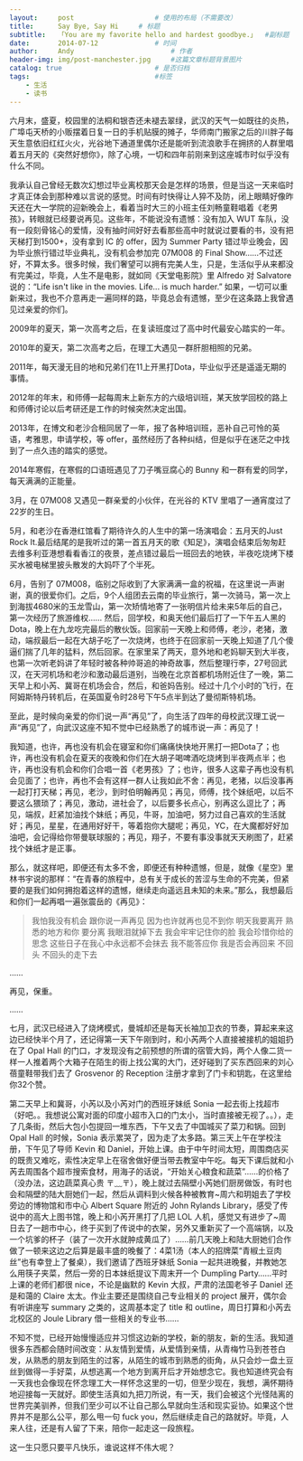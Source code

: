 ```yaml
---
layout:     post   				    # 使用的布局（不需要改）
title:      Say Bye, Say Hi   	# 标题 
subtitle:   「You are my favorite hello and hardest goodbye.」  #副标题
date:       2014-07-12 				# 时间
author:     Andy 						# 作者
header-img: img/post-manchester.jpg 	#这篇文章标题背景图片
catalog: true 						# 是否归档
tags:								#标签
    - 生活
    - 读书
---
```


六月末，盛夏，校园里的法桐和银杏还未褪去翠绿，武汉的天气一如既往的炎热，广埠屯天桥的小贩摆着日复一日的手机贴膜的摊子，华师南门搬家之后的川胖子每天生意依旧红红火火，光谷地下通道里偶尔还是能听到流浪歌手在拥挤的人群里唱着五月天的《突然好想你》，除了心境，一切和四年前刚来到这座城市时似乎没有什么不同。

我承认自己曾经无数次幻想过毕业离校那天会是怎样的场景，但是当这一天来临时才真正体会到那种难以言说的感觉。时间有时快得让人猝不及防，闭上眼睛好像昨天还在大一学院的迎新晚会上，看着当时大三的小班主任刘畅童鞋唱着《老男孩》，转眼就已经要说再见。这些年，不能说没有遗憾：没有加入 WUT 车队，没有一段刻骨铭心的爱情，没有抽时间好好去看那些高中时就说过要看的书，没有把天梯打到1500+，没有拿到 IC 的 offer，因为 Summer Party 错过毕业晚会，因为毕业旅行错过毕业典礼，没有机会参加完 07M008 的 Final Show……不过还好，不算太多。很多时候，我们奢望可以拥有完美人生，只是，生活似乎从来都没有完美过，毕竟，人生不是电影，就如同《天堂电影院》里 Alfredo 对 Salvatore 说的：“Life isn't like in the movies. Life... is much harder.” 如果，一切可以重新来过，我也不介意再走一遍同样的路，毕竟总会有遗憾，至少在这条路上我曾遇见过亲爱的你们。

2009年的夏天，第一次高考之后，在复读班度过了高中时代最安心踏实的一年。

2010年的夏天，第二次高考之后，在理工大遇见一群肝胆相照的兄弟。

2011年，每天漫无目的地和兄弟们在11上开黑打Dota，毕业似乎还是遥遥无期的事情。

2012年的年末，和师傅一起每周末上新东方的六级培训班，某天放学回校的路上和师傅讨论以后考研还是工作的时候突然决定出国。

2013年，在博文和老沙合租同居了一年，报了各种培训班，恶补自己可怜的英语，考雅思，申请学校，等 offer，虽然经历了各种纠结，但是似乎在迷茫之中找到了一点久违的踏实的感觉。

2014年寒假，在寒假的口语班遇见了刀子嘴豆腐心的 Bunny 和一群有爱的同学，每天满满的正能量。

3月，在 07M008 又遇见一群亲爱的小伙伴，在光谷的 KTV 里唱了一通宵度过了22岁的生日。

5月，和老沙在香港红馆看了期待许久的人生中的第一场演唱会：五月天的Just Rock It.最后结尾的是我听过的第一首五月天的歌《知足》，演唱会结束后匆匆赶去维多利亚港想看看香江的夜景，差点错过最后一班回去的地铁，半夜吃烧烤下楼买水被电梯里披头散发的大妈吓了个半死。

6月，告别了 07M008，临别之际收到了大家满满一盒的祝福，在这里说一声谢谢，真的很爱你们。之后，9个人组团去云南的毕业旅行，第一次骑马，第一次上到海拔4680米的玉龙雪山，第一次矫情地寄了一张明信片给未来5年后的自己，第一次经历了旅游维权…… 然后，回学校，和奥天他们最后打了一下午五人黑的 Dota，晚上在九龙吃完最后的散伙饭。回家前一天晚上和师傅，老沙，老猪，激动，端叔最后一起在大胡子吃了一次烧烤，也终于在回家前一天晚上知道了几个傻逼们揣了几年的猛料，然后回家。在家里呆了两天，意外地和老妈聊天到大半夜，也第一次听老妈讲了年轻时被各种帅哥追的神奇故事，然后整理行李，27号回武汉，在天河机场和老沙和激动最后道别，当晚在北京首都机场附近住了一晚，第二天早上和小芮、冀哥在机场会合，然后，和爸妈告别。经过十几个小时的飞行，在阿姆斯特丹转机后，在英国夏令时28号下午5点半到达了曼彻斯特机场。

至此，是时候向亲爱的你们说一声“再见”了，向生活了四年的母校武汉理工说一声“再见”了，向武汉这座不知不觉中已经熟悉了的城市说一声：再见了！

我知道，也许，再也没有机会在寝室和你们痛痛快快地开黑打一把Dota了；也许，再也没有机会在夏天的夜晚和你们在大胡子喝啤酒吃烧烤到半夜两点半；也许，再也没有机会和你们合唱一首《老男孩》了；也许，很多人这辈子再也没有机会见面了；也许，再也不会有这样一群人让我如此不舍：再见，老猪，以后没事再一起打打天梯；再见，老沙，到时伯明翰再见；再见，师傅，找个妹纸吧，以后不要这么猥琐了；再见，激动，进社会了，以后要多长点心，别再这么逗比了；再见，端叔，赶紧加油找个妹纸；再见，牛哥，加油吧，努力过自己喜欢的生活就好；再见，星星，在通用好好干，等着抱你大腿呢；再见，YC，在大魔都好好加油吧，会记得给你带曼联球服的；再见，翔子，不要有事没事就天天刷图了，赶紧找个妹纸才是正事。

那么，就这样吧，即便还有太多不舍，即便还有种种遗憾，但是，就像《星空》里林书宇说的那样：“在青春的旅程中，总有关于成长的苦涩与生命的不完美，但紧要的是我们如何拥抱着这样的遗憾，继续走向遥远且未知的未来。”那么，我想最后和你们一起再唱一遍张震岳的《再见》：

>我怕我没有机会
>跟你说一声再见
>因为也许就再也见不到你
>明天我要离开
>熟悉的地方和你
>要分离
>我眼泪就掉下去
>我会牢牢记住你的脸
>我会珍惜你给的思念
>这些日子在我心中永远都不会抹去
>我不能答应你
>我是否会再回来
>不回头
>不回头的走下去

……

再见，保重。

……

七月，武汉已经进入了烧烤模式，曼城却还是每天长袖加卫衣的节奏，算起来来这边已经快半个月了，还记得第一天下午刚到时，和小芮两个人直接被接机的姐姐扔在了 Opal Hall 的门口，才发现没有之前预想的所谓的宿管大妈，两个人像二货一样一人推着两个大箱子在陌生的街上找公寓的大门，还好碰到了买东西回来的刘心蓓童鞋带我们去了 Grosvenor 的 Reception 注册才拿到了门卡和钥匙，在这里给你32个赞。

第二天早上和冀哥，小芮以及小芮对门的西班牙妹纸 Sonia 一起去街上找超市（好吧。。我想说公寓对面的印度小超市入口的门太小，当时直接被无视了。。），走了几条街，然后大包小包提回一堆东西，下午又去了中国城买了菜刀和锅。回到 Opal Hall 的时候，Sonia 表示累哭了，因为走了太多路。第三天上午在学校注册，下午见了导师 Kevin 和 Daniel，开始上课。由于中午时间太短，周围商店买的既贵又难吃，索性决定早上在宿舍做好便当带去教室中午吃。每天下课后就和小芮去周围各个超市搜索食材，用海子的话说，“开始关心粮食和蔬菜”……的价格了（没办法，这边蔬菜真心贵 〒﹏〒），晚上就过去隔壁小芮她们厨房做饭，有时也会和隔壁的陆大厨她们一起，然后从调料到火候各种被教育~周六和玥姐去了学校旁边的博物馆和市中心 Albert Square 附近的 John Rylands Library，感受了传说中的高大上图书馆，晚上和小芮开黑打了几把 LOL 人机，感觉又有进步了~周日去了一趟市中心，终于买到了传说中的衣架，另外又重新买了一个高端锅，以及一个坑爹的杯子（装了一次开水就肿成黄瓜了）……前几天晚上和陆大厨她们合作做了一顿来这边之后算是最丰盛的晚餐了：4菜1汤（本人的招牌菜“青椒土豆肉丝”也有幸登上了餐桌），我们邀请了西班牙妹纸 Sonia 一起共进晚餐，并教她怎么用筷子夹菜，然后一旁的日本妹纸提议下周末开一个 Dumpling Party……平时上课的老师们都很 nice，不论是幽默的 Kevin 大叔，严肃的法国老爷子 Daniel 还是和蔼的 Claire 太太。作业主要还是围绕自己专业相关的 project 展开，偶尔会有听讲座写 summary 之类的，这周基本定了 title 和 outline，周日打算和小芮去北校区的 Joule Library 借一些相关的专业书……

不知不觉，已经开始慢慢适应并习惯这边新的学校，新的朋友，新的生活。我知道很多东西都会随时间改变：从友情到爱情，从爱情到亲情，从青梅竹马到苍苍白发，从熟悉的朋友到陌生的过客，从陌生的城市到熟悉的街角，从只会炒一盘土豆丝到做得一手好菜，从想逃离一个地方到离开后才开始想念它。我也知道终究会有一天我也会像现在怀念理工大一样怀念这里的一切，但至少现在，我想，满怀期待地迎接每一天就好。即使生活真如九把刀所说，有一天，我们会被这个光怪陆离的世界完美驯养，但我们至少可以不让自己那么早就向生活和现实妥协。如果这个世界并不是那么公平，那么甩一句 fuck you，然后继续走自己的路就好。毕竟，人来人往，还是有人留了下来，陪你一起走这一段旅程。

这一生只愿只要平凡快乐，谁说这样不伟大呢？
